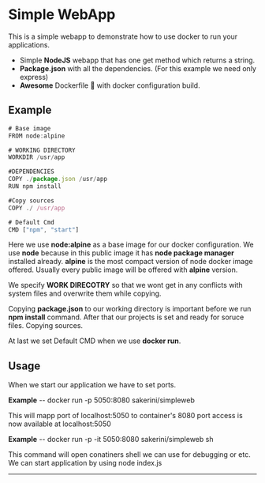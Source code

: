 # Simple WebApp

This is a simple webapp to demonstrate how to use docker to run your applications.

- Simple **NodeJS** webapp that has one get method which returns a string.
- **Package.json** with all the dependencies. (For this example we need only express)
- **Awesome** Dockerfile 🌟 with docker configuration build.

## Example
```js
# Base image
FROM node:alpine

# WORKING DIRECTORY
WORKDIR /usr/app

#DEPENDENCIES
COPY ./package.json /usr/app
RUN npm install

#Copy sources
COPY ./ /usr/app

# Default Cmd
CMD ["npm", "start"]	
```
Here we use **node:alpine** as a base image for our docker configuration.
We use **node** because in this public image it has **node package manager** installed already.
**alpine** is the most compact version of node docker image offered. Usually every public image will be offered with **alpine** version.

We specify **WORK DIRECOTRY** so that we wont get in any conflicts with system files and overwrite them while copying.

Copying **package.json** to our working directory is important before we run **npm install** command. After that our projects is set and ready for soruce files. Copying sources.

At last we set Default CMD when we use **docker run**.

## Usage
When we start our application we have to set ports.

**Example** -- docker run -p 5050:8080 sakerini/simpleweb

This will mapp port of localhost:5050 to container's 8080 port
access is now available at localhost:5050

**Example** -- docker run -p -it 5050:8080 sakerini/simpleweb sh

This command will open conatiners shell we can use for debugging or etc. We can start application by using node index.js


------

